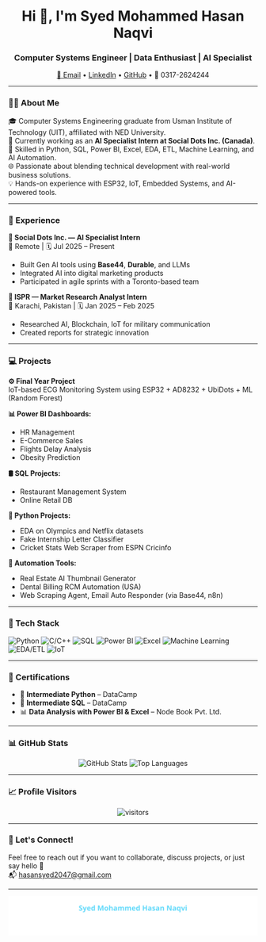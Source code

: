 <h1 align="center">Hi 👋, I'm Syed Mohammed Hasan Naqvi</h1>
<h3 align="center">Computer Systems Engineer | Data Enthusiast | AI Specialist</h3>

<p align="center">
  <a href="mailto:hasansyed2047@gmail.com">📧 Email</a> •
  <a href="https://www.linkedin.com/in/muhammed-hasan-">LinkedIn</a> •
  <a href="https://github.com/syedhasan01">GitHub</a> •
  📱 0317-2624244
</p>

---

### 🧑‍💻 About Me
🎓 Computer Systems Engineering graduate from Usman Institute of Technology (UIT), affiliated with NED University.  
💼 Currently working as an **AI Specialist Intern at Social Dots Inc. (Canada)**.  
🧠 Skilled in Python, SQL, Power BI, Excel, EDA, ETL, Machine Learning, and AI Automation.  
🌐 Passionate about blending technical development with real-world business solutions.  
💡 Hands-on experience with ESP32, IoT, Embedded Systems, and AI-powered tools.

---

### 🚀 Experience

**💼 Social Dots Inc. — AI Specialist Intern**  
📍 Remote | 🗓️ Jul 2025 – Present  
- Built Gen AI tools using **Base44**, **Durable**, and LLMs  
- Integrated AI into digital marketing products  
- Participated in agile sprints with a Toronto-based team  

**🧠 ISPR — Market Research Analyst Intern**  
📍 Karachi, Pakistan | 🗓️ Jan 2025 – Feb 2025  
- Researched AI, Blockchain, IoT for military communication  
- Created reports for strategic innovation  

---

### 💻 Projects

**⚙️ Final Year Project**  
IoT-based ECG Monitoring System using ESP32 + AD8232 + UbiDots + ML (Random Forest)

**📊 Power BI Dashboards:**  
- HR Management  
- E-Commerce Sales  
- Flights Delay Analysis  
- Obesity Prediction  

**🛢️ SQL Projects:**  
- Restaurant Management System  
- Online Retail DB  

**🐍 Python Projects:**  
- EDA on Olympics and Netflix datasets  
- Fake Internship Letter Classifier  
- Cricket Stats Web Scraper from ESPN Cricinfo  

**🤖 Automation Tools:**  
- Real Estate AI Thumbnail Generator  
- Dental Billing RCM Automation (USA)  
- Web Scraping Agent, Email Auto Responder (via Base44, n8n)

---

### 🧰 Tech Stack

![Python](https://img.shields.io/badge/-Python-3776AB?style=for-the-badge&logo=python&logoColor=white)
![C/C++](https://img.shields.io/badge/-C/C++-00599C?style=for-the-badge&logo=c%2B%2B&logoColor=white)
![SQL](https://img.shields.io/badge/-SQL-4479A1?style=for-the-badge&logo=postgresql&logoColor=white)
![Power BI](https://img.shields.io/badge/-PowerBI-F2C811?style=for-the-badge&logo=powerbi&logoColor=black)
![Excel](https://img.shields.io/badge/-Excel-217346?style=for-the-badge&logo=microsoft-excel&logoColor=white)
![Machine Learning](https://img.shields.io/badge/-Machine%20Learning-blue?style=for-the-badge)
![EDA/ETL](https://img.shields.io/badge/-EDA%20&%20ETL-lightgrey?style=for-the-badge)
![IoT](https://img.shields.io/badge/-IoT-FF6F00?style=for-the-badge)

---

### 📜 Certifications

- 🧠 **Intermediate Python** – DataCamp  
- 🧠 **Intermediate SQL** – DataCamp  
- 📊 **Data Analysis with Power BI & Excel** – Node Book Pvt. Ltd.

---

### 📊 GitHub Stats

<p align="center">
  <img src="https://github-readme-stats.vercel.app/api?username=syedhasan01&show_icons=true&theme=dark" alt="GitHub Stats"/>
  <img src="https://github-readme-stats.vercel.app/api/top-langs/?username=syedhasan01&layout=compact&theme=dark" alt="Top Languages"/>
</p>

---

### 📈 Profile Visitors
<p align="center">
  <img src="https://komarev.com/ghpvc/?username=syedhasan01&style=flat-square" alt="visitors"/>
</p>

---

### 🤝 Let's Connect!

Feel free to reach out if you want to collaborate, discuss projects, or just say hello 👋  
📬 hasansyed2047@gmail.com

---
<p align="center">
  <img src="https://raw.githubusercontent.com/syedhasan01/syedhasan01/main/header.svg" alt="Animated Header"/>
</p>

